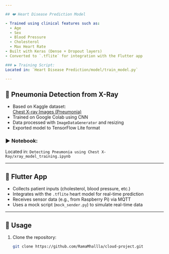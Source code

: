 ```yaml
---

## ❤️ Heart Disease Prediction Model

- Trained using clinical features such as:
  - Age
  - Sex
  - Blood Pressure
  - Cholesterol
  - Max Heart Rate
- Built with Keras (Dense + Dropout layers)
- Converted to `.tflite` for integration with the Flutter app

### ▶️ Training Script:
Located in: `Heart Disease Prediction/model/train_model.py`

---
```


## 🩻 Pneumonia Detection from X-Ray

- Based on Kaggle dataset:  
  [Chest X-ray Images (Pneumonia)](https://www.kaggle.com/datasets/paultimothymooney/chest-xray-pneumonia)
- Trained on Google Colab using CNN
- Data processed with `ImageDataGenerator` and resizing
- Exported model to TensorFlow Lite format

### ▶️ Notebook:

Located in: `Detecting Pneumonia using Chest X-Ray/xray_model_training.ipynb`

---

## 📱 Flutter App

- Collects patient inputs (cholesterol, blood pressure, etc.)
- Integrates with the `.tflite` heart model for real-time prediction
- Receives sensor data (e.g., from Raspberry Pi) via MQTT
- Uses a mock script (`mock_sender.py`) to simulate real-time data

---

## 🚀 Usage

1. Clone the repository:

   ```bash
   git clone https://github.com/RamaMhallla/cloud-project.git
   ```
